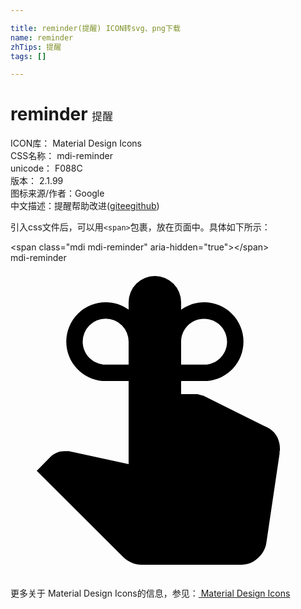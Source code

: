 ```yaml
---

title: reminder(提醒) ICON转svg、png下载
name: reminder
zhTips: 提醒
tags: []

---
```


# reminder  <small style="font-size: 60%;font-weight: 100">提醒</small>


<div class="detail-page">
<p>
<span>
ICON库：
<span class="badge-secondary badge">Material Design Icons</span> 
</span>
<br/>
<span>
CSS名称：
<span class="badge-secondary badge">mdi-reminder</span> 
</span>
<br/>
<span>
unicode：
<span class="badge-secondary badge">F088C</span> 
<copy-btn content='F088C' btn-title=""></copy-btn>
<copy-btn :content='String.fromCodePoint(parseInt("F088C", 16))' btn-title="复制U"></copy-btn>
</span>
<br/>
<span>
版本：
<span class="badge-secondary badge">2.1.99</span> 
</span>
<br/>
<span>图标来源/作者：<span class="badge-light badge">Google</span></span> 
<br/>
<span class="zh-detail">中文描述：<span class="badge-primary badge">提醒</span><span class="help-link"><span>帮助改进</span>(<a href="https://gitee.com/liuwave/icon-helper/edit/master/json/material/reminder.json" target="_blank" rel="noopener noreferrer">gitee</a><a href="https://github.com/liuwave/icon-helper/edit/master/json/material/reminder.json" target="_blank" rel="noopener noreferrer">github</a></span>)</span><br/>
</p>
</div>
<div class="alert alert-dark">
  <i class="mdi mdi-reminder mdi-48px"></i>
  <i class="mdi mdi-reminder mdi-36px"></i>
  <i class="mdi mdi-reminder mdi-24px"></i>
  <i class="mdi mdi-reminder mdi-18px"></i>
</div>
<div>
  <p>引入css文件后，可以用<code>&lt;span&gt;</code>包裹，放在页面中。具体如下所示：    
  </p>
  <div class="alert alert-primary" style="font-size: 14px">
    &lt;span class="mdi mdi-reminder" aria-hidden="true"&gt;&lt;/span&gt;
    <copy-btn content='<span class="mdi mdi-reminder" aria-hidden="true"></span>'></copy-btn>
  </div>
  <div class="alert alert-secondary">
    <i class="mdi mdi-reminder"
    style="font-size: 24px"
    aria-hidden="true"></i> mdi-reminder
    <copy-btn content="mdi-reminder" btn-title="复制图标名称"></copy-btn>
  </div>
</div>
<div id="svg" class="svg-wrap">
<svg xmlns="http://www.w3.org/2000/svg" viewBox="0 0 24 24"><path d="M7.25,3C7.9,3 8.5,3.21 9,3.56V3A2,2 0 0,1 11,1A2,2 0 0,1 13,3V3.57C13.5,3.22 14.1,3 14.75,3A3,3 0 0,1 17.75,6C17.75,7.58 16.54,8.87 15,9H13V10H14.24L14.72,10.13L19.31,12.42C20.13,12.73 20.53,13.34 20.53,14.25L20.5,14.39V14.53L19.5,21.28C19.44,21.75 19.22,22.16 18.84,22.5C18.47,22.84 18.05,23 17.58,23H10C9.45,23 9,22.81 8.58,22.41L2,15.84L3.05,14.77C3.33,14.5 3.69,14.34 4.13,14.34H4.45L9,15.33V10L9,9H7V9C5.46,8.86 4.25,7.57 4.25,6A3,3 0 0,1 7.25,3M9,6A1.75,1.75 0 0,0 7.25,4.25A1.75,1.75 0 0,0 5.5,6C5.5,6.88 6.15,7.61 7,7.73V7.75H9V6M15,7.75V7.74C15.85,7.62 16.5,6.89 16.5,6C16.5,5.04 15.72,4.26 14.75,4.26C13.78,4.26 13,5.04 13,6V7.75H15Z" /></svg>
</div>
<detail full-name='mdi-reminder'></detail>
    
<div><p>更多关于 Material Design Icons的信息，参见：<a target="_blank" href="https://iconhelper.cn/material.html"> Material Design Icons</a>
</p></div>
